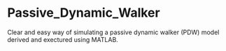 # Passive_Dynamic_Walker
Clear and easy way of simulating a passive dynamic walker (PDW) model derived and exectured using MATLAB.
